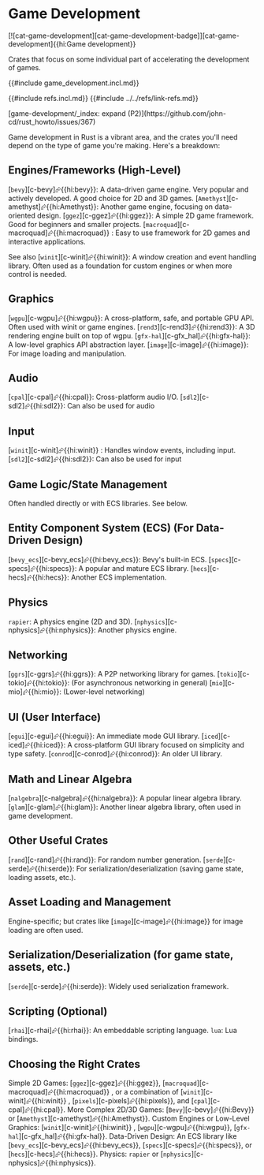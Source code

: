 # Game Development

[![cat-game-development][cat-game-development-badge]][cat-game-development]{{hi:Game development}}

Crates that focus on some individual part of accelerating the development of games.

{{#include game_development.incl.md}}

{{#include refs.incl.md}}
{{#include ../../refs/link-refs.md}}

<div class="hidden">
[game-development/_index: expand (P2)](https://github.com/john-cd/rust_howto/issues/367)

Game development in Rust is a vibrant area, and the crates you'll need depend on the type of game you're making. Here's a breakdown:

## Engines/Frameworks (High-Level)

[`bevy`][c-bevy]⮳{{hi:bevy}}: A data-driven game engine. Very popular and actively developed. A good choice for 2D and 3D games.
[`Amethyst`][c-amethyst]⮳{{hi:Amethyst}}: Another game engine, focusing on data-oriented design.
[`ggez`][c-ggez]⮳{{hi:ggez}}: A simple 2D game framework. Good for beginners and smaller projects.
[`macroquad`][c-macroquad]⮳{{hi:macroquad}} : Easy to use framework for 2D games and interactive applications.

See also [`winit`][c-winit]⮳{{hi:winit}}: A window creation and event handling library. Often used as a foundation for custom engines or when more control is needed.

## Graphics

[`wgpu`][c-wgpu]⮳{{hi:wgpu}}: A cross-platform, safe, and portable GPU API. Often used with winit or game engines.
[`rend3`][c-rend3]⮳{{hi:rend3}}: A 3D rendering engine built on top of wgpu.
[`gfx-hal`][c-gfx_hal]⮳{{hi:gfx-hal}}: A low-level graphics API abstraction layer.
[`image`][c-image]⮳{{hi:image}}: For image loading and manipulation.

## Audio

[`cpal`][c-cpal]⮳{{hi:cpal}}: Cross-platform audio I/O.
[`sdl2`][c-sdl2]⮳{{hi:sdl2}}: Can also be used for audio

## Input

[`winit`][c-winit]⮳{{hi:winit}} : Handles window events, including input.
[`sdl2`][c-sdl2]⮳{{hi:sdl2}}: Can also be used for input

## Game Logic/State Management

Often handled directly or with ECS libraries. See below.

## Entity Component System (ECS) (For Data-Driven Design)

[`bevy_ecs`][c-bevy_ecs]⮳{{hi:bevy_ecs}}: Bevy's built-in ECS.
[`specs`][c-specs]⮳{{hi:specs}}: A popular and mature ECS library.
[`hecs`][c-hecs]⮳{{hi:hecs}}: Another ECS implementation.

## Physics

`rapier`: A physics engine (2D and 3D).
[`nphysics`][c-nphysics]⮳{{hi:nphysics}}: Another physics engine.

## Networking

[`ggrs`][c-ggrs]⮳{{hi:ggrs}}: A P2P networking library for games.
[`tokio`][c-tokio]⮳{{hi:tokio}}: (For asynchronous networking in general)
[`mio`][c-mio]⮳{{hi:mio}}: (Lower-level networking)

## UI (User Interface)

[`egui`][c-egui]⮳{{hi:egui}}: An immediate mode GUI library.
[`iced`][c-iced]⮳{{hi:iced}}: A cross-platform GUI library focused on simplicity and type safety.
[`conrod`][c-conrod]⮳{{hi:conrod}}: An older UI library.

## Math and Linear Algebra

[`nalgebra`][c-nalgebra]⮳{{hi:nalgebra}}: A popular linear algebra library.
[`glam`][c-glam]⮳{{hi:glam}}: Another linear algebra library, often used in game development.

## Other Useful Crates

[`rand`][c-rand]⮳{{hi:rand}}: For random number generation.
[`serde`][c-serde]⮳{{hi:serde}}: For serialization/deserialization (saving game state, loading assets, etc.).

## Asset Loading and Management

Engine-specific; but crates like [`image`][c-image]⮳{{hi:image}} for image loading are often used.

## Serialization/Deserialization (for game state, assets, etc.)

[`serde`][c-serde]⮳{{hi:serde}}: Widely used serialization framework.

## Scripting (Optional)

[`rhai`][c-rhai]⮳{{hi:rhai}}: An embeddable scripting language.
`lua`: Lua bindings.

## Choosing the Right Crates

Simple 2D Games: [`ggez`][c-ggez]⮳{{hi:ggez}}, [`macroquad`][c-macroquad]⮳{{hi:macroquad}} , or a combination of [`winit`][c-winit]⮳{{hi:winit}} , [`pixels`][c-pixels]⮳{{hi:pixels}}, and [`cpal`][c-cpal]⮳{{hi:cpal}}.
More Complex 2D/3D Games: [`Bevy`][c-bevy]⮳{{hi:Bevy}} or [`Amethyst`][c-amethyst]⮳{{hi:Amethyst}}.
Custom Engines or Low-Level Graphics: [`winit`][c-winit]⮳{{hi:winit}} , [`wgpu`][c-wgpu]⮳{{hi:wgpu}}, [`gfx-hal`][c-gfx_hal]⮳{{hi:gfx-hal}}.
Data-Driven Design: An ECS library like [`bevy_ecs`][c-bevy_ecs]⮳{{hi:bevy_ecs}}, [`specs`][c-specs]⮳{{hi:specs}}, or [`hecs`][c-hecs]⮳{{hi:hecs}}.
Physics: `rapier` or [`nphysics`][c-nphysics]⮳{{hi:nphysics}}.

</div>
